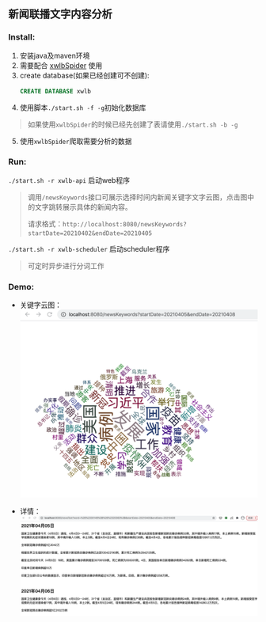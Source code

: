 ## 新闻联播文字内容分析

### Install:
1. 安装java及maven环境
2. 需要配合 [xwlbSpider](https://github.com/wuruiliang/xwlbSpider) 使用
3. create database(如果已经创建可不创建):
      ```sql
      CREATE DATABASE xwlb
      ```
4. 使用脚本`./start.sh -f -g`初始化数据库
> 如果使用`xwlbSpider`的时候已经先创建了表请使用`./start.sh -b -g`
5. 使用`xwlbSpider`爬取需要分析的数据


### Run:
`./start.sh -r xwlb-api` 启动web程序
> 调用`/newsKeywords`接口可展示选择时间内新闻关键字文字云图，点击图中的文字跳转展示具体的新闻内容。
>
> 请求格式：`http://localhost:8080/newsKeywords?startDate=20210402&endDate=20210405`

`./start.sh -r xwlb-scheduler` 启动scheduler程序
> 可定时异步进行分词工作

### Demo:
- 关键字云图：
![云图](./pics/demo1.png)
  
- 详情：
![详情](./pics/demo2.png)